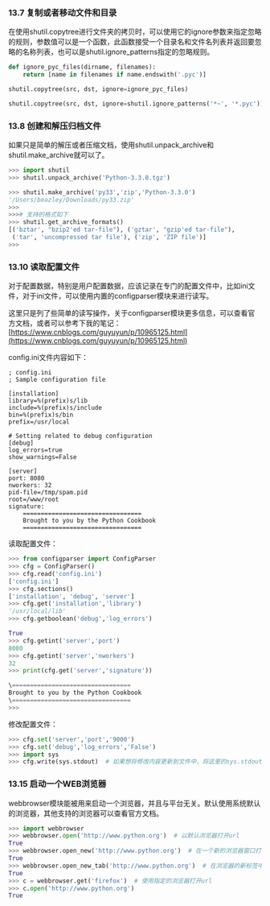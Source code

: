 ### 13.7 复制或者移动文件和目录

在使用shutil.copytree进行文件夹的拷贝时，可以使用它的ignore参数来指定忽略的规则，参数值可以是一个函数，此函数接受一个目录名和文件名列表并返回要忽略的名称列表，也可以是shutil.ignore\_patterns指定的忽略规则。

```py
def ignore_pyc_files(dirname, filenames):
    return [name in filenames if name.endswith('.pyc')]

shutil.copytree(src, dst, ignore=ignore_pyc_files)

shutil.copytree(src, dst, ignore=shutil.ignore_patterns('*~', '*.pyc'))
```



### 13.8 创建和解压归档文件

如果只是简单的解压或者压缩文档，使用shutil.unpack\_archive和shutil.make\_archive就可以了。

```py
>>> import shutil
>>> shutil.unpack_archive('Python-3.3.0.tgz')

>>> shutil.make_archive('py33','zip','Python-3.3.0')
'/Users/beazley/Downloads/py33.zip'
>>>
>>># 支持的格式如下
>>> shutil.get_archive_formats()
[('bztar', "bzip2'ed tar-file"), ('gztar', "gzip'ed tar-file"),
 ('tar', 'uncompressed tar file'), ('zip', 'ZIP file')]
>>>
```



### 13.10 读取配置文件

对于配置数据，特别是用户配置数据，应该记录在专门的配置文件中，比如ini文件，对于ini文件，可以使用内置的configparser模块来进行读写。

这里只是列了些简单的读写操作，关于configparser模块更多信息，可以查看官方文档，或者可以参考下我的笔记：[https://www.cnblogs.com/guyuyun/p/10965125.html](https://www.cnblogs.com/guyuyun/p/10965125.html)

config.ini文件内容如下：

```
; config.ini
; Sample configuration file

[installation]
library=%(prefix)s/lib
include=%(prefix)s/include
bin=%(prefix)s/bin
prefix=/usr/local

# Setting related to debug configuration
[debug]
log_errors=true
show_warnings=False

[server]
port: 8080
nworkers: 32
pid-file=/tmp/spam.pid
root=/www/root
signature:
    =================================
    Brought to you by the Python Cookbook
    =================================
```

读取配置文件：

```py
>>> from configparser import ConfigParser
>>> cfg = ConfigParser()
>>> cfg.read('config.ini')
['config.ini']
>>> cfg.sections()
['installation', 'debug', 'server']
>>> cfg.get('installation','library')
'/usr/local/lib'
>>> cfg.getboolean('debug','log_errors')

True
>>> cfg.getint('server','port')
8080
>>> cfg.getint('server','nworkers')
32
>>> print(cfg.get('server','signature'))

\=================================
Brought to you by the Python Cookbook
\=================================
>>>
```

修改配置文件：

```py
>>> cfg.set('server','port','9000')
>>> cfg.set('debug','log_errors','False')
>>> import sys
>>> cfg.write(sys.stdout)  # 如果想将修改内容更新到文件中，将这里的sys.stdout替换为对应文件即可
```



### 13.15 启动一个WEB浏览器

webbrowser模块能被用来启动一个浏览器，并且与平台无关。默认使用系统默认的浏览器，其他支持的浏览器可以查看官方文档。

```py
>>> import webbrowser
>>> webbrowser.open('http://www.python.org')  # 以默认浏览器打开url
True
>>> webbrowser.open_new('http://www.python.org')  # 在一个新的浏览器窗口打开url
True
>>> webbrowser.open_new_tab('http://www.python.org')  # 在浏览器的新标签中打开url
True
>>> c = webbrowser.get('firefox')  # 使用指定的浏览器打开url
>>> c.open('http://www.python.org')
True
```



